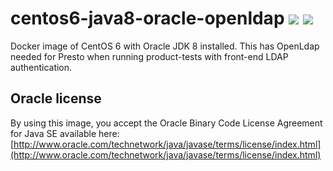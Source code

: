 # centos6-java8-oracle-openldap [![][layers-badge]][layers-link] [![][version-badge]][dockerhub-link]
           
[layers-badge]: https://images.microbadger.com/badges/image/prestodev/centos6-oj8-openldap.svg
[layers-link]: https://microbadger.com/images/prestodev/centos6-oj8-openldap
[version-badge]: https://images.microbadger.com/badges/version/prestodev/centos6-oj8-openldap.svg
[dockerhub-link]: https://hub.docker.com/r/prestodev/centos6-oj8-openldap

Docker image of CentOS 6 with Oracle JDK 8 installed. This has OpenLdap needed for 
Presto when running product-tests with front-end LDAP authentication.

## Oracle license

By using this image, you accept the Oracle Binary Code License Agreement for Java SE available here:
[http://www.oracle.com/technetwork/java/javase/terms/license/index.html](http://www.oracle.com/technetwork/java/javase/terms/license/index.html)
